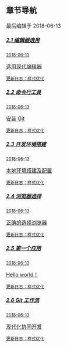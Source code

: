 <div class="container-fluid">
    <div class="card card-cascade">
        <div class="view gradient-card-header indigo">
            <h2 class="h2-responsive">章节导航</h2>
            <p>最后编辑于 2018-06-13</p>
        </div>
        <div class="card-body">
            <div class="list-group">
                <a href="https://www.kancloud.cn/inbuff/thinkphp/507674" rel="noopener noreferrer" class="list-group-item list-group-item-action flex-column align-items-start active">
                    <div class="d-flex w-100 justify-content-between">
                    <h5 class="mb-1">2.1 编辑器选用</h5>
                    <small>2018-06-13</small>
                    </div>
                    <p class="mb-1">选用现代编辑器</p>
                    <small class="text-muted white-text">更新日志：样式优化</small>
                </a>
                <a href="https://www.kancloud.cn/inbuff/thinkphp/507675" rel="noopener noreferrer" class="list-group-item list-group-item-action flex-column align-items-start">
                    <div class="d-flex w-100 justify-content-between">
                    <h5 class="mb-1">2.2 命令行工具</h5>
                    <small class="text-muted">2018-06-13</small>
                    </div>
                    <p class="mb-1">安装 Git</p>
                    <small class="text-muted">更新日志：样式优化</small>
                </a>
                <a href="https://www.kancloud.cn/inbuff/thinkphp/507676" rel="noopener noreferrer" class="list-group-item list-group-item-action flex-column align-items-start">
                    <div class="d-flex w-100 justify-content-between">
                    <h5 class="mb-1">2.3 开发环境搭建</h5>
                    <small class="text-muted">2018-06-13</small>
                    </div>
                    <p class="mb-1">本地环境搭建及配置</p>
                    <small class="text-muted">更新日志：样式优化</small>
                </a>
                <a href="https://www.kancloud.cn/inbuff/thinkphp/507677" rel="noopener noreferrer" class="list-group-item list-group-item-action flex-column align-items-start">
                    <div class="d-flex w-100 justify-content-between">
                    <h5 class="mb-1">2.4 浏览器选择</h5>
                    <small class="text-muted">2018-06-13</small>
                    </div>
                    <p class="mb-1">正确的选择浏览器</p>
                    <small class="text-muted">更新日志：样式优化</small>
                </a>
                <a href="https://www.kancloud.cn/inbuff/thinkphp/508078" rel="noopener noreferrer" class="list-group-item list-group-item-action flex-column align-items-start">
                    <div class="d-flex w-100 justify-content-between">
                    <h5 class="mb-1">2.5 第一个应用</h5>
                    <small class="text-muted">2018-06-13</small>
                    </div>
                    <p class="mb-1">Hello world！</p>
                    <small class="text-muted">更新日志：样式优化</small>
                </a>
                <a href="https://www.kancloud.cn/inbuff/thinkphp/508079" rel="noopener noreferrer" class="list-group-item list-group-item-action flex-column align-items-start">
                    <div class="d-flex w-100 justify-content-between">
                    <h5 class="mb-1">2.6 Git 工作流</h5>
                    <small class="text-muted">2018-06-13</small>
                    </div>
                    <p class="mb-1">现代化协同开发</p>
                    <small class="text-muted">更新日志：样式优化</small>
                </a>
            </div>
        </div>
    </div>
</div>